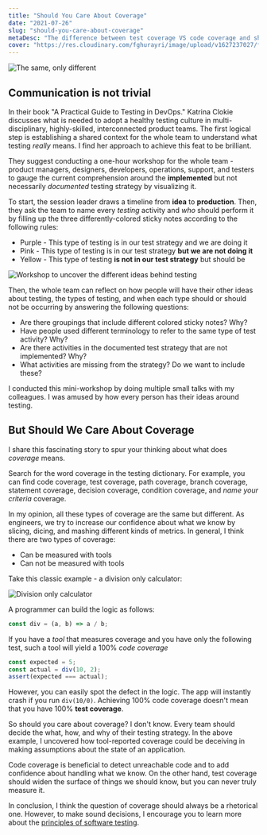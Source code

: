 ```yaml
---
title: "Should You Care About Coverage"
date: "2021-07-26"
slug: "should-you-care-about-coverage"
metaDesc: "The difference between test coverage VS code coverage and should you care."
cover: "https://res.cloudinary.com/fghurayri/image/upload/v1627237027/faisal.sh/should-you-care-about-coverage/reflection.jpg"
---
```


<script context="module">
  export const prerender = true;
</script>

![The same, only different](https://res.cloudinary.com/fghurayri/image/upload/v1627237027/faisal.sh/should-you-care-about-coverage/reflection.jpg)

## Communication is not trivial

In their book "A Practical Guide to Testing in DevOps." Katrina Clokie discusses what is needed to adopt a healthy testing culture in multi-disciplinary, highly-skilled, interconnected product teams. The first logical step is establishing a shared context for the whole team to understand what testing _really_ means. I find her approach to achieve this feat to be brilliant.

They suggest conducting a one-hour workshop for the whole team - product managers, designers, developers, operations, support, and testers to gauge the current comprehension around the **implemented** but not necessarily _documented_ testing strategy by visualizing it.

To start, the session leader draws a timeline from **idea** to **production**. Then, they ask the team to name every _testing_ activity and _who_ should perform it by filling up the three differently-colored sticky notes according to the following rules:

- Purple - This type of testing is in our test strategy and we are doing it
- Pink - This type of testing is in our test strategy **but we are not doing it**
- Yellow - This type of testing **is not in our test strategy** but should be

![Workshop to uncover the different ideas behind testing](https://res.cloudinary.com/fghurayri/image/upload/v1627241366/faisal.sh/should-you-care-about-coverage/workshop.png)

Then, the whole team can reflect on how people will have their other ideas about testing, the types of testing, and when each type should or should not be occurring by answering the following questions:

- Are there groupings that include different colored sticky notes? Why?
- Have people used different terminology to refer to the same type of test activity? Why?
- Are there activities in the documented test strategy that are not implemented? Why?
- What activities are missing from the strategy? Do we want to include these?

I conducted this mini-workshop by doing multiple small talks with my colleagues. I was amused by how every person has their ideas around testing.

## But Should We Care About Coverage

I share this fascinating story to spur your thinking about what does _coverage_ means.

Search for the word coverage in the testing dictionary. For example, you can find code coverage, test coverage, path coverage, branch coverage, statement coverage, decision coverage, condition coverage, and _name your criteria_ coverage.

In my opinion, all these types of coverage are the same but different. As engineers, we try to increase our confidence about what we know by slicing, dicing, and mashing different kinds of metrics. In general, I think there are two types of coverage:

- Can be measured with tools
- Can not be measured with tools

Take this classic example - a division only calculator:

![Division only calculator](https://res.cloudinary.com/fghurayri/image/upload/v1627243777/faisal.sh/should-you-care-about-coverage/division-only-calculator.png)

A programmer can build the logic as follows:

```js
const div = (a, b) => a / b;
```

If you have a _tool_ that measures coverage and you have only the following test, such a tool will yield a 100% _code coverage_

```js
const expected = 5;
const actual = div(10, 2);
assert(expected === actual);
```

However, you can easily spot the defect in the logic. The app will instantly crash if you run `div(10/0)`. Achieving 100% code coverage doesn't mean that you have 100% **test coverage**.

So should you care about coverage? I don't know. Every team should decide the what, how, and why of their testing strategy. In the above example, I uncovered how tool-reported coverage could be deceiving in making assumptions about the state of an application.

Code coverage is beneficial to detect unreachable code and to add confidence about handling what we know. On the other hand, test coverage should widen the surface of things we should know, but you can never truly measure it.

In conclusion, I think the question of coverage should always be a rhetorical one. However, to make sound decisions, I encourage you to learn more about the [principles of software testing](https://www.guru99.com/software-testing-seven-principles.html).
